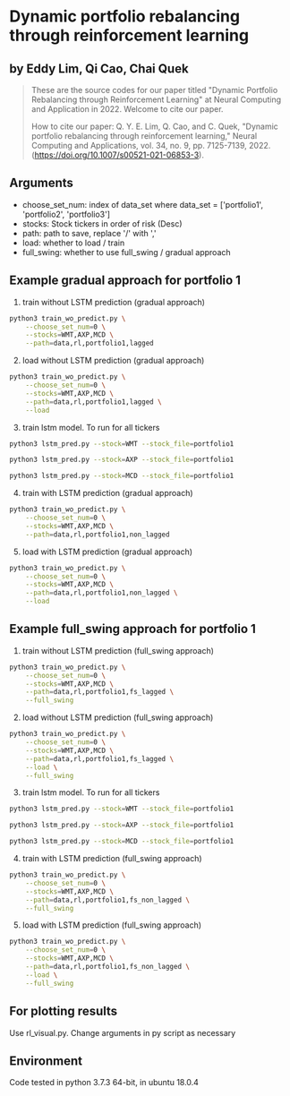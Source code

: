 # Dynamic portfolio rebalancing through reinforcement learning 

## by Eddy Lim, Qi Cao, Chai Quek

> These are the source codes for our paper titled "Dynamic Portfolio Rebalancing through Reinforcement Learning" at Neural Computing and Application in 2022.
> Welcome to cite our paper. 
>
> How to cite our paper: 
> Q. Y. E. Lim, Q. Cao, and C. Quek, "Dynamic portfolio rebalancing through reinforcement learning," Neural Computing and Applications, vol. 34, no. 9, pp. 7125-7139, 2022. (https://doi.org/10.1007/s00521-021-06853-3). 



## Arguments
- choose_set_num: index of data_set where data_set = ['portfolio1', 'portfolio2', 'portfolio3']
- stocks: Stock tickers in order of risk (Desc)
- path: path to save, replace '/' with ','
- load: whether to load / train
- full_swing: whether to use full_swing / gradual approach

## Example gradual approach for portfolio 1

1. train without LSTM prediction (gradual approach)
```bash
python3 train_wo_predict.py \
    --choose_set_num=0 \
    --stocks=WMT,AXP,MCD \
    --path=data,rl,portfolio1,lagged
```
2. load without LSTM prediction (gradual approach)
```bash
python3 train_wo_predict.py \
    --choose_set_num=0 \
    --stocks=WMT,AXP,MCD \
    --path=data,rl,portfolio1,lagged \
    --load
```
3. train lstm model. To run for all tickers
```bash
python3 lstm_pred.py --stock=WMT --stock_file=portfolio1
```
```bash
python3 lstm_pred.py --stock=AXP --stock_file=portfolio1
```
```bash
python3 lstm_pred.py --stock=MCD --stock_file=portfolio1
```
4. train with LSTM prediction (gradual approach)
```bash
python3 train_wo_predict.py \
    --choose_set_num=0 \
    --stocks=WMT,AXP,MCD \
    --path=data,rl,portfolio1,non_lagged
```
5. load with LSTM prediction (gradual approach)
```bash
python3 train_wo_predict.py \
    --choose_set_num=0 \
    --stocks=WMT,AXP,MCD \
    --path=data,rl,portfolio1,non_lagged \
    --load
```

## Example full_swing approach for portfolio 1

1. train without LSTM prediction (full_swing approach)
```bash
python3 train_wo_predict.py \
    --choose_set_num=0 \
    --stocks=WMT,AXP,MCD \
    --path=data,rl,portfolio1,fs_lagged \
    --full_swing
```
2. load without LSTM prediction (full_swing approach)
```bash
python3 train_wo_predict.py \
    --choose_set_num=0 \
    --stocks=WMT,AXP,MCD \
    --path=data,rl,portfolio1,fs_lagged \
    --load \
    --full_swing
```
3. train lstm model. To run for all tickers
```bash
python3 lstm_pred.py --stock=WMT --stock_file=portfolio1
```
```bash
python3 lstm_pred.py --stock=AXP --stock_file=portfolio1
```
```bash
python3 lstm_pred.py --stock=MCD --stock_file=portfolio1
```
4. train with LSTM prediction (full_swing approach)
```bash
python3 train_wo_predict.py \
    --choose_set_num=0 \
    --stocks=WMT,AXP,MCD \
    --path=data,rl,portfolio1,fs_non_lagged \
    --full_swing
```
5. load with LSTM prediction (full_swing approach)
```bash
python3 train_wo_predict.py \
    --choose_set_num=0 \
    --stocks=WMT,AXP,MCD \
    --path=data,rl,portfolio1,fs_non_lagged \
    --load \
    --full_swing
```

## For plotting results
Use rl_visual.py. Change arguments in py script as necessary

## Environment
Code tested in python 3.7.3 64-bit, in ubuntu 18.0.4
